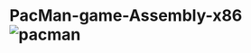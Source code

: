 # PacMan-game-Assembly-x86![pacman](https://github.com/user-attachments/assets/1486f607-764a-4c7b-b550-5a66f50e281e)
